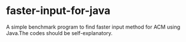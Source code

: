 faster-input-for-java
=====================
A simple benchmark program to find faster input method for ACM using Java.The codes should be self-explanatory.
